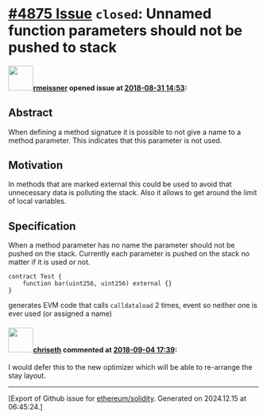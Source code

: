 # [\#4875 Issue](https://github.com/ethereum/solidity/issues/4875) `closed`: Unnamed function parameters should not be pushed to stack

#### <img src="https://avatars.githubusercontent.com/u/2896048?u=50e53ac7c29c28cc4ed55ff0e65d66d7c9c39cf2&v=4" width="50">[rmeissner](https://github.com/rmeissner) opened issue at [2018-08-31 14:53](https://github.com/ethereum/solidity/issues/4875):

## Abstract

When defining a method signature it is possible to not give a name to a method parameter. This indicates that this parameter is not used.

## Motivation

 In methods that are marked external this could be used to avoid that unnecessary data is polluting the stack. Also it allows to get around the limit of local variables. 

## Specification

When a method parameter has no name the parameter should not be pushed on the stack. Currently each parameter is pushed on the stack no matter if it is used or not.

```
contract Test {
    function bar(uint256, uint256) external {}
}
```

generates EVM code that calls `calldataload` 2 times, event so neither one is ever used (or assigned a name)


#### <img src="https://avatars.githubusercontent.com/u/9073706?v=4" width="50">[chriseth](https://github.com/chriseth) commented at [2018-09-04 17:39](https://github.com/ethereum/solidity/issues/4875#issuecomment-418455741):

I would defer this to the new optimizer which will be able to re-arrange the stay layout.


-------------------------------------------------------------------------------



[Export of Github issue for [ethereum/solidity](https://github.com/ethereum/solidity). Generated on 2024.12.15 at 06:45:24.]
